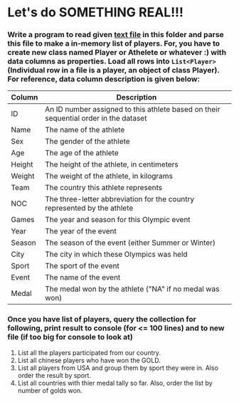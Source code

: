 # Let's do SOMETHING REAL!!! 

### Write a program to read given [text file](https://github.com/Cotiviti-NET-Classes/Bishnu-NET/blob/main/Assignments/Assignment5-data.csv) in this folder and parse this file to make a in-memory list of players. For, you have to create new class named Player or Athelete or whatever :) with data columns as properties. Load all rows into `List<Player>` (Individual row in a file is a player, an object of class Player). For reference, data column description is given below:

| Column | Description|
|--------|------------|
|ID       | An ID number assigned to this athlete based on their sequential order in the dataset |
|Name|The name of the athlete|
|Sex|The gender of the athlete|
|Age|The age of the athlete|
|Height|The height of the athlete, in centimeters|
|Weight|The weight of the athlete, in kilograms|
|Team|The country this athlete represents|
|NOC|The three-letter abbreviation for the country represented by the athlete|
|Games|The year and season for this Olympic event|
|Year|The year of the event|
|Season|The season of the event (either Summer or Winter)|
|City|The city in which these Olympics was held|
|Sport|The sport of the event|
|Event|The name of the event|
|Medal|The medal won by the athlete ("NA" if no medal was won)|

### Once you have list of players, query the collection for following, print result to console (for <= 100 lines) and to new file (if too big for console to look at)
1. List all the players participated from our country.
1. List all chinese players who have won the GOLD.
1. List all players from USA and group them by sport they were in. Also order the result by sport.
1. List all countries with thier medal tally so far. Also, order the list by number of golds won.